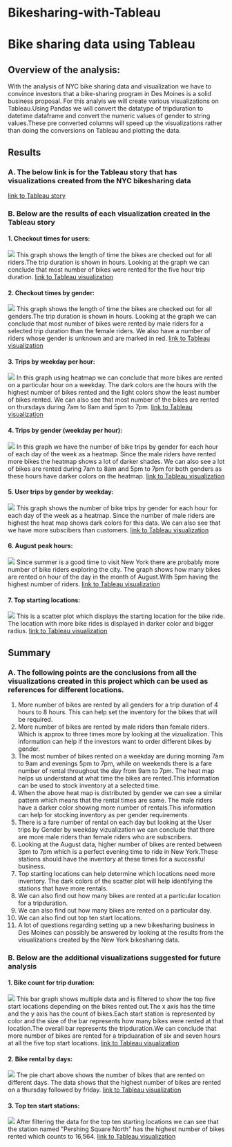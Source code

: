# Bikesharing-with-Tableau
# Bike sharing  data using Tableau

## Overview of the analysis: 
With the analysis of NYC bike sharing data and visualization we have to convince investors that a bike-sharing program in Des Moines is a solid business proposal. For this analyis we will create various visualizations on Tableau.Using Pandas we will convert the datatype of tripduration to datetime dataframe and convert the numeric values of gender to string values.These pre converted columns will speed up the visualizations rather than doing the conversions on Tableau and plotting the data.

## Results
### A. The below link is for the Tableau story that has visualizations created from the NYC bikesharing data 
[link to Tableau story](https://public.tableau.com/profile/akshaya1961#!/vizhome/Usertripsbygenderweekday2/Story-NYCBikesharingAnalysis)

### B. Below are the results of each visualization created in the Tableau story

#### 1. Checkout times for users:
![](https://github.com/Akshaya-Kamble/Bikesharing-with-Tableau/blob/main/Reference_Images/Checkout%20time%20for%20users.PNG)
This graph shows the length of time the bikes are checked out for all riders.The trip duration is shown in hours.
Looking at the graph we can conclude that most number of bikes were rented for the five hour trip duration.
[link to Tableau visualization](https://public.tableau.com/profile/akshaya1961#!/vizhome/Checkouttimeforusers_16105716359700/Checkouttimeforusers)


#### 2. Checkout times by gender:
![](https://github.com/Akshaya-Kamble/Bikesharing-with-Tableau/blob/main/Reference_Images/Checkout%20time%20by%20gender.PNG)
This graph shows the length of time the bikes are checked out for all genders.The trip duration is shown in hours.
Looking at the graph we can conclude that most number of bikes were rented by male riders for a selected trip duration than the female riders. We also have a number of riders whose gender is unknown and are marked in red.
[link to Tableau visualization](https://public.tableau.com/profile/akshaya1961#!/vizhome/Checkouttimesbygender/Checkouttimesbygender)


#### 3. Trips by weekday per hour:
![](https://github.com/Akshaya-Kamble/Bikesharing-with-Tableau/blob/main/Reference_Images/Trips%20by%20weekday%20per%20hour.PNG)
In this graph using heatmap we can conclude that more bikes are rented on a particular hour on a weekday. The dark colors are the hours with the highest number of bikes rented and the light colors show the least number of bikes rented. We can also see that most number of the bikes are rented on thursdays during 7am to 8am and 5pm to 7pm.
[link to Tableau visualization](https://public.tableau.com/profile/akshaya1961#!/vizhome/Tripsbyweekdayperhour/Tripsbyweekdayperhour)

#### 4. Trips by gender (weekday per hour):
![](https://github.com/Akshaya-Kamble/Bikesharing-with-Tableau/blob/main/Reference_Images/Trips%20by%20gender(weekday%20per%20hour).PNG)
In this graph we have the number of bike trips by gender for each hour of each day of the week as a heatmap. Since the male riders have rented more bikes the heatmap shows a lot of darker shades. We can also see a lot of bikes are rented during 7am to 8am and 5pm to 7pm for both genders as these hours have darker colors on the heatmap.
[link to Tableau visualization](https://public.tableau.com/profile/akshaya1961#!/vizhome/Tripsbygenderweekdayperhour/Tripsbygenderweekdayperhr)

#### 5. User trips by gender by weekday:
![](https://github.com/Akshaya-Kamble/Bikesharing-with-Tableau/blob/main/Reference_Images/user%20trips%20by%20gender%20by%20weekday.PNG)
This graph shows the number of bike trips by gender for each hour for each day of the week as a heatmap. Since the number of male riders are highest the heat map shows dark colors for this data. We can also see that we have more subscibers than customers.
[link to Tableau visualization](https://public.tableau.com/profile/akshaya1961#!/vizhome/Usertripsbygenderweekday/Usertripsbygenderbyweekday)

#### 6. August peak hours:
![](https://github.com/Akshaya-Kamble/Bikesharing-with-Tableau/blob/main/Reference_Images/August%20peak%20hours.PNG)
Since summer is a good time to visit New York there are probably more number of bike riders exploring the city. The graph shows how many bikes are rented on hour of the day in the month of August.With 5pm having the highest number of riders.
[link to Tableau visualization](https://public.tableau.com/profile/akshaya1961#!/vizhome/Usertripsbygenderweekday2/AugustPeakhours?publish=yes)

#### 7. Top starting locations:
![](https://github.com/Akshaya-Kamble/Bikesharing-with-Tableau/blob/main/Reference_Images/Top%20starting%20locations.PNG)
This is a scatter plot which displays the starting location for the bike ride. The location with more bike rides is displayed in darker color and bigger radius.
[link to Tableau visualization](https://public.tableau.com/profile/akshaya1961#!/vizhome/Usertripsbygenderweekday2/TopStartinglocations?publish=yes)

## Summary
### A. The following points are the conclusions from all the visualizations created in this project which can be used as references for different locations.
1. More number of bikes are rented by all genders for a trip duration of 4 hours to 8 hours. This can help set the inventory for the bikes that will be required.
2. More number of bikes are rented by male riders than female riders. Which is approx to three times more by looking at the vizualization. This information can help if the investors want to order different bikes by gender.
3. The most number of bikes rented on a weekday are during morning 7am to 9am and evenings 5pm to 7pm, while on weekends there is a fare number of rental throughout the day from 9am to 7pm. The heat map helps us understand at what time the bikes are rented.This information can be used to stock inventory at a selected time.
4. When the above heat map is distributed by gender we can see a similar pattern which means that the rental times are same. The male riders have a darker color showing more number of rentals.This information can help for stocking inventory as per gender requirements.
5. There is a fare number of rental on each day but looking at the User trips by Gender by weekday vizualization we can conclude that there are more male riders than female riders who are subscribers.
6. Looking at the August data, higher number of bikes are rented between 3pm to 7pm which is a perfect evening time to ride in New York.These stations should have the inventory at these times for a successful business.
7. Top starting locations can help determine which locations need more inventory. The dark colors of the scatter plot will help identifying the stations that have more rentals.
8. We can also find out how many bikes are rented at a particular location for a tripduration.
9. We can also find out how many bikes are rented on a particular day.
10. We can also find out top ten start locations.
11. A lot of questions regarding setting up a new bikesharing business in Des Moines can possibly be answered by looking at the results from the visualizations created by the New York bikesharing data.

### B. Below are the additional visualizations suggested for future analysis
#### 1. Bike count for trip duration:
![](https://github.com/Akshaya-Kamble/Bikesharing-with-Tableau/blob/main/Reference_Images/Bike%20count%20for%20Trip%20duration.PNG)
This bar graph shows multiple data and is filtered to show the top five start locations depending on the bikes rented out.The x axis has the time and the y axis has the count of bikes.Each start station is represented by color and the size of the bar represents how many bikes were rented at that location.The overall bar represents the tripduration.We can conclude that more number of bikes are rented for a tripduaration of six and seven hours at all the five top start locations.
[link to Tableau visualization](https://public.tableau.com/profile/akshaya1961#!/vizhome/Usertripsbygenderweekday2/Bikecountfortripduration?publish=yes)

#### 2. Bike rental by days:
![](https://github.com/Akshaya-Kamble/Bikesharing-with-Tableau/blob/main/Reference_Images/Bike%20rental%20by%20days.PNG)
The pie chart above shows the number of bikes that are rented on different days. The data shows that the highest number of bikes are rented on a thursday followed by friday.
[link to Tableau visualization](https://public.tableau.com/profile/akshaya1961#!/vizhome/Usertripsbygenderweekday2/Bikerentalsbydays?publish=yes)

#### 3. Top ten start stations:
![](https://github.com/Akshaya-Kamble/Bikesharing-with-Tableau/blob/main/Reference_Images/Top%20ten%20start%20stations.PNG)
After filtering the data for the top ten starting locations we can see that the station named "Pershing Square North" has the highest number of bikes rented which counts to 16,564.
[link to Tableau visualization](https://public.tableau.com/profile/akshaya1961#!/vizhome/Usertripsbygenderweekday2/Toptenstartstations?publish=yes)


